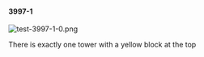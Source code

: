 #### 3997-1
![test-3997-1-0.png](https://github.com/lil-lab/nlvr/raw/master/nlvr/test/images/6/test-3997-1-0.png "test-3997-1-0.png")

There is exactly one tower with a yellow block at the top